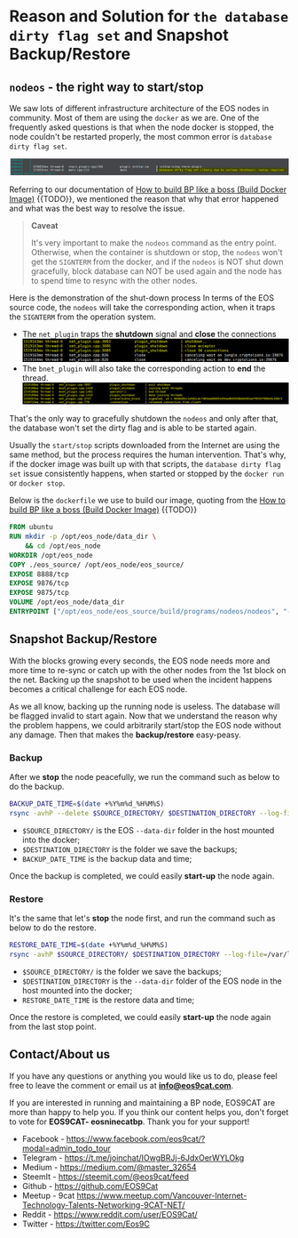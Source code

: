 # Reason and Solution for `the database dirty flag set` and Snapshot Backup/Restore

## `nodeos` - the right way to start/stop

We saw lots of different infrastructure architecture of the EOS nodes in  community. Most of them are using the `docker` as we are. One of the frequently asked questions is that when the node docker is stopped, the node couldn't be restarted properly, the most common error is `database dirty flag set`.

![](./images/shutdown_error.png)

Referring to our documentation of [How to build BP like a boss (Build Docker Image)]() {{TODO}}, we mentioned the reason that why that error happened and what was the best way to resolve the issue.

> **Caveat**
> 
> It's very important to make the `nodeos` command as the entry point. Otherwise, when the container is shutdown or stop, the `nodeos` won't get the `SIGNTERM` from the docker, and if the `nodeos` is NOT shut down gracefully, block database can NOT be used again and the node has to spend time to resync with the other nodes.
> 

Here is the demonstration of the shut-down process
In terms of the EOS source code, the `nodeos` will take the corresponding action, when it traps the `SIGNTERM` from the operation system.

* The `net_plugin` traps the **shutdown** signal and **close** the connections
![](./images/shutdown_demo_1.png)
* The `bnet_plugin` will also take the corresponding action to **end** the thread.
![](./images/shutdown_demo_2.png)

That's the only way to gracefully shutdown the `nodeos` and only after that, the database won't set the dirty flag and is able to be started again.

Usually the `start/stop` scripts downloaded from the Internet are using the same method, but the process requires the human intervention. That's why, if the docker image was built up with that scripts, the `database dirty flag set` issue consistently happens, when started or stopped by the `docker run` or `docker stop`.

Below is the `dockerfile` we use to build our image, quoting from the [How to build BP like a boss (Build Docker Image)]() {{TODO}}

```dockerfile
FROM ubuntu
RUN mkdir -p /opt/eos_node/data_dir \
    && cd /opt/eos_node
WORKDIR /opt/eos_node
COPY ./eos_source/ /opt/eos_node/eos_source/
EXPOSE 8888/tcp
EXPOSE 9876/tcp
EXPOSE 9875/tcp
VOLUME /opt/eos_node/data_dir
ENTRYPOINT ["/opt/eos_node/eos_source/build/programs/nodeos/nodeos", "--data-dir", "/opt/eos_node/data_dir", "--config-dir", "/opt/eos_node/data_dir", "--genesis-json", "/opt/eos_node/data_dir/genesis.json"]
```

## Snapshot Backup/Restore

With the blocks growing every seconds, the EOS node needs more and more time to re-sync or catch up with the other nodes from the 1st block on the net. Backing up the snapshot to be used when the incident happens becomes a critical challenge for each EOS node. 

As we all know, backing up the running node is useless. The database will be flagged invalid to start again. Now that we understand the reason why the problem happens, we could arbitrarily start/stop the EOS node without any damage. Then that makes the **backup/restore** easy-peasy.

### Backup

After we **stop** the node peacefully, we run the command such as below to do the backup.

```sh
BACKUP_DATE_TIME=$(date +%Y%m%d_%H%M%S)
rsync -avhP --delete $SOURCE_DIRECTORY/ $DESTINATION_DIRECTORY --log-file=/var/log/rsync/backup_${BACKUP_DATE_TIME}.log
```

- `$SOURCE_DIRECTORY/` is the EOS `--data-dir` folder in the host mounted into the docker;
- `$DESTINATION_DIRECTORY` is the folder we save the backups;
- `BACKUP_DATE_TIME` is the backup data and time;

Once the backup is completed, we could easily **start-up** the node again.

### Restore

It's the same that let's **stop** the node first, and run the command such as below to do the restore.

```sh
RESTORE_DATE_TIME=$(date +%Y%m%d_%H%M%S)
rsync -avhP $SOURCE_DIRECTORY/ $DESTINATION_DIRECTORY --log-file=/var/log/rsync/restore_${RESTORE_DATE_TIME}.log
```

- `$SOURCE_DIRECTORY/` is the folder we save the backups;
- `$DESTINATION_DIRECTORY` is the `--data-dir` folder of the EOS node in the host mounted into the docker;
- `RESTORE_DATE_TIME` is the restore data and time;

Once the restore is completed, we could easily **start-up** the node again from the last stop point.

## Contact/About us

If you have any questions or anything you would like us to do, please feel free to leave the comment or email us at **info@eos9cat.com**.

If you are interested in running and maintaining a BP node, EOS9CAT are more than happy to help you.
If you think our content helps you, don't forget to vote for **EOS9CAT- eosninecatbp**. Thank you for your support!

- Facebook - https://www.facebook.com/eos9cat/?modal=admin_todo_tour
- Telegram - https://t.me/joinchat/IOwgBRJj-6JdxOerWYLOkg
- Medium - https://medium.com/@master_32654
- SteemIt - https://steemit.com/@eos9cat/feed
- Github - https://github.com/EOS9Cat
- Meetup - 9cat https://www.meetup.com/Vancouver-Internet-Technology-Talents-Networking-9CAT-NET/
- Reddit - https://www.reddit.com/user/EOS9Cat/
- Twitter - https://twitter.com/Eos9C
